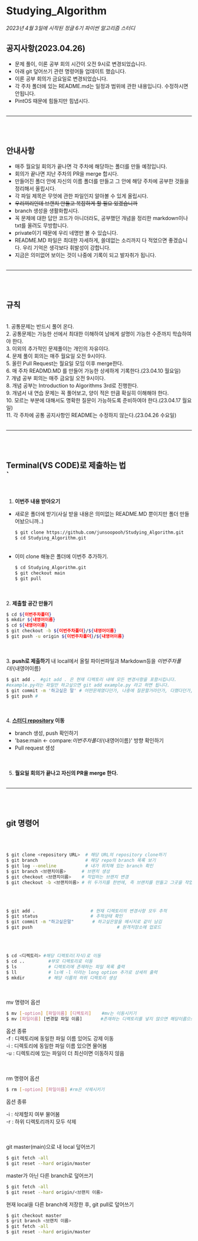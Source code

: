 # Studying_Algorithm
*2023년 4월 3일에 시작된 정글 6기 파이썬 알고리즘 스터디*

## 공지사항(2023.04.26)
- 문제 풀이, 이론 공부 회의 시간이 오전 9시로 변경되었습니다.<br>
- 아래 git 덮어쓰기 관련 명령어들 업데이트 했습니다.<br>
- 이론 공부 회의가 금요일로 변경되었습니다.  <br>
- 각 주차 폴더에 있는 README.md는 일정과 범위에 관한 내용입니다. 수정하시면 안됩니다.<br>
- PintOS 때문에 힘들지만 힘냅시다.<br><br>
***
<br><br>
## 안내사항
- 매주 월요일 회의가 끝나면 각 주차에 해당하는 폴더를 만들 예정입니다.<br>
- 회의가 끝나면 지난 주차의 PR을 merge 합시다.<br>
- 만들어진 폴더 안에 자신의 이름 폴더를 만들고 그 안에 해당 주차에 공부한 것들을 정리해서 올립시다.<br>
- 각 파일 제목은 무엇에 관한 파일인지 알아볼 수 있게 올립시다.<br>
- ~~우리끼리인데 브랜치 만들고 복잡하게 할 필요 있겠습니까~~<br>
- branch 생성을 생활화합시다.<br>
- 꼭 문제에 대한 답안 코드가 아니더라도, 공부했던 개념을 정리한 markdown이나 txt를 올려도 무방합니다.<br>
- private이기 때문에 우리 네명만 볼 수 있습니다.<br>
- README.MD 파일은 최대한 자세하게, 쓸데없는 소리까지 다 적었으면 좋겠습니다. 우리 기억은 생각보다 휘발성이 강합니다.<br>
- 지금은 의미없어 보이는 것이 나중에 기록이 되고 발자취가 됩니다.<br><br>

***
<br><br>
## 규칙<br>
<br>
1. 공통문제는 반드시 풀어 온다.<br>
2. 공통문제는 가능한 선에서 최대한 이해하여 남에게 설명이 가능한 수준까지 학습하여야 한다.<br>
3. 이외의 추가적인 문제풀이는 개인의 자유이다.<br>
4. 문제 풀이 회의는 매주 월요일 오전 9시이다.<br>
5. 올린 Pull Request는 월요일 모임 이후 merge한다.<br>
6. 매 주차 READMD.MD 를 만들어 가능한 상세하게 기록한다.(23.04.10 월요일)<br>
7. 개념 공부 회의는 매주 금요일 오전 9시이다.<br>
8. 개념 공부는 Introduction to Algorithms 3rd로 진행한다.<br>
9. 개념서 내 연습 문제는 꼭 풀어보고, 양이 적은 만큼 확실히 이해해야 한다.<br>
10. 모르는 부분에 대해서도 명확한 질문이 가능하도록 준비하여야 한다.(23.04.17 월요일)<br>
11. 각 주차에 공통 공지사항인 README는 수정하지 않는다.(23.04.26 수요일)<br><br>

***
<br><br>
## Terminal(VS CODE)로 제출하는 법<br>`
<br>

1. **이번주 내용 받아오기**<br>
  - 새로운 폴더에 받기(사실 받을 내용은 의미없는 README.MD 뿐이지만 폴더 만들어놨으니까..)<br>
    ```sh
    $ git clone https://github.com/junsoopooh/Studying_Algorithm.git
    $ cd Studying_Algorithm.git
    ```
    <br>
  - 이미 clone 해놓은 폴더에 이번주 추가하기.
    ```sh
    $ cd Studying_Algorithm.git
    $ git checkout main
    $ git pull
    ```
<br><br>
2. **제출할 공간 만들기**<br>
  ```sh
  $ cd ${이번주차폴더}
  $ mkdir ${내영어이름}
  $ cd ${내영어이름}
  $ git checkout -b ${이번주차폴더}/${내영어이름}
  $ git push -u origin ${이번주차폴더}/${내영어이름}
  ```
  <br><br>
3. **push로 제출하기**
  내 local에서 올릴 파이썬파일과 Markdown등을 ${이번주차폴더}/${내영어이름}<br>
  ```sh
  $ git add .  #git add . 은 현재 디렉토리 내에 모든 변경사항을 포함시킵니다. 
  #example.py라는 파일만 하고싶으면 git add example.py 라고 하면 됩니다. 
  $ git commit -m '하고싶은 말' # 어떤문제였다던가, 나중에 질문할거라던가, 다했다던가, 어려웠다던가..., 하기싫다던가..
  $ git push # 
  ```
<br><br>
4. **[스터디 repository](https://github.com/junsoopooh/Studying_Algorithm) 이동**<br>
  - branch 생성, push 확인하기<br>
  - 'base:main <- compare:${이번주차폴더}/${내영어이름}' 방향 확인하기<br>
  - Pull request 생성<br>
 <br><br>
5. **월요일 회의가 끝나고 자신의 PR을 merge 한다.**
<br><br>
***
<br><br>
## git 명령어
<br><br>

```sh
$ git clone <repository URL>  # 해당 URL의 repository clone하기
$ git branch                  # 해당 repo의 branch 목록 보기
$ git log --oneline           # 내가 위치해 있는 branch 확인 
$ git branch <브랜치이름>      # 브랜치 생성
$ git checkout <브랜치이름>    # 작업하는 브랜치 변경
$ git checkout -b <브랜치이름> # 위 두가지를 한번에, 즉 브랜치를 만들고 그곳을 작업 브랜치로 하기
```
<br><br>

```sh
$ git add .                     # 현재 디렉토리의 변경사항 모두 추적
$ git status                    # 추적상태 확인
$ git commit -m "하고싶은말"		  # 하고싶은말을 메시지로 같이 남김
$ git push 						          # 원격저장소에 업로드
```
<br><br>

```sh
$ cd <디렉토리> #해당 디렉토리(자식)로 이동
$ cd ..         #부모 디렉토리로 이동
$ ls            # 디렉토리에 존재하는 파일 목록 출력
$ ll            # ls에 -l 이라는 long option 추가로 상세히 출력
$ mkdir         # 해당 이름의 하위 디렉토리 생성
```
<br><br>
mv 명령어 옵션
```sh
$ mv [-option] [파일이름] [디렉토리]    #mv는 이동시키기
$ mv [파일이름] [변경할 파일 이름]       #존재하는 디렉토리를 넣지 않으면 해당이름으로 파일이름을 변경함.
```

옵션 종류<br>
-f : 디렉토리에 동일한 파일 이름 있어도 강제 이동<br>
-i : 디렉토리에 동일한 파일 이름 있으면 물어봄<br>
-u : 디렉토리에 있는 파일이 더 최신이면 이동하지 않음<br>
<br><br>

rm 명령어 옵션
```sh
$ rm [-option] [파일이름] #rm은 삭제시키기
```
옵션 종류<br>

-i : 삭제할지 여부 물어봄<br>
-r : 하위 디렉토리까지 모두 삭제<br>
<br><br>

git master(main)으로 내 local 덮어쓰기
```sh
$ git fetch -all
$ git reset --hard origin/master
```

master가 아닌 다른 branch로 덮어쓰기
```sh
$ git fetch -all
$ git reset --hard origin/<브랜치 이름>
```

현재 local을 다른 branch에 저장한 후, git pull로 덮어쓰기
```sh
$ git checkout master
$ grit branch <브랜치 이름>
$ git fetch -all
$ git reset --hard origin/master
```











